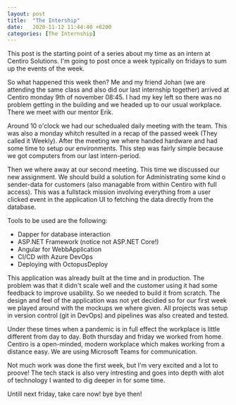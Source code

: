 ```yaml
---
layout: post
title:  "The Intership"
date:   2020-11-12 11:44:40 +0200
categories: [The Internship]
---
```


This post is the starting point of a series about my time as an intern at Centiro Solutions.
I'm going to post once a week typically on fridays to sum up the events of the week.

So what happened this week then?
Me and my friend Johan (we are attending the same class and also did our last internship together) arrived at Centiro monday 9th of november 08:45.
I had my key left so there was no problem getting in the building and we headed up to our usual workplace. There we meet with our mentor Erik.

Around 10 o'clock we had our schedualed daily meeting with the team. This was also a monday whitch resulted in a recap of the passed week (They called it Weekly).
After the meeting we where handed hardware and had some time to setup our environments. This step was fairly simple because we got computers from our last intern-period.

Then we where away at our second meeting. This time we discussed our new assignment. We should build a solution for Administrating some kind o sender-data for customers (also managable from within Centiro with full access). This was a fullstack mission involving everything from a user clicked event in the application UI to fetching the data directly from the database.

Tools to be used are the following:

* Dapper for database interaction
* ASP.NET Framework (notice not ASP.NET Core!)
* Angular for WebbApplication
* CI/CD with Azure DevOps
* Deploying with OctopusDeploy

This application was already built at the time and in production. The problem was that it didn't scale well and the customer using it had some feedback to improve usability.
So we needed to build it from scratch. The design and feel of the application was not yet decidied so for our first week we played around with the mockups we where given. 
All projects was setup in version control (git in DevOps) and pipelines was also created and tested.

Under these times when a pandemic is in full effect the workplace is little different from day to day. Both thursday and friday we worked from home. Centiro is a open-minded, modern workplace which makes working from a distance easy. We are using Microsoft Teams for communication.

Not much work was done the first week, but I'm very excited and a lot to proove! The tech stack is also very intresting and goes into depth with alot of technology I wanted to dig deeper in for some time. 

Untill next friday, take care now! bye bye then! 